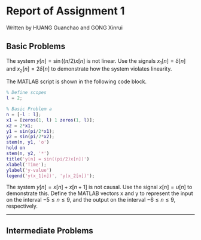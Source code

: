 # Report of Assignment 1

Written by HUANG Guanchao and GONG Xinrui

## Basic Problems

The system $y[n] = \sin((\pi/2)x[n]$ is not linear. Use the signals $x_1[n] = \delta[n]$ and $x_2[n] = 2\delta[n]$ to demonstrate how the system violates linearity.

The MATLAB script is shown in the following code block.

```matlab
% Define scopes
l = 2;

% Basic Problem a
n = [-l : l];
x1 = [zeros(1, l) 1 zeros(1, l)];
x2 = 2*x1;
y1 = sin(pi/2*x1);
y2 = sin(pi/2*x2);
stem(n, y1, 'o')
hold on
stem(n, y2, '*')
title('y[n] = sin((pi/2)x[n])')
xlabel('Time');
ylabel('y-value')
legend('y(x_1[n])', 'y(x_2[n])');
```

The system $y[n] = x[n] + x[n + 1]$ is not causal. Use the signal $x[n] = u[n]$ to demonstrate this. Define the MATLAB vectors x and y to represent the input on the interval $-5 \le n \le 9$, and the output on the interval $-6 \le n \le 9$, respectively.

---

## Intermediate Problems
